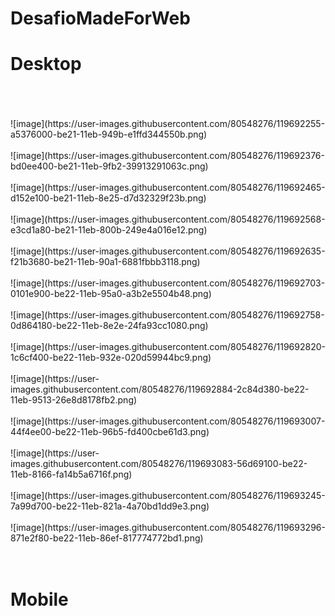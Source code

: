 # DesafioMadeForWeb
<h1>Desktop</h1><br><br><br>
![image](https://user-images.githubusercontent.com/80548276/119692255-a5376000-be21-11eb-949b-e1ffd344550b.png)<br><br>
![image](https://user-images.githubusercontent.com/80548276/119692376-bd0ee400-be21-11eb-9fb2-39913291063c.png)<br><br>
![image](https://user-images.githubusercontent.com/80548276/119692465-d152e100-be21-11eb-8e25-d7d32329f23b.png)<br><br>
![image](https://user-images.githubusercontent.com/80548276/119692568-e3cd1a80-be21-11eb-800b-249e4a016e12.png)<br><br>
![image](https://user-images.githubusercontent.com/80548276/119692635-f21b3680-be21-11eb-90a1-6881fbbb3118.png)<br><br>
![image](https://user-images.githubusercontent.com/80548276/119692703-0101e900-be22-11eb-95a0-a3b2e5504b48.png)<br><br>
![image](https://user-images.githubusercontent.com/80548276/119692758-0d864180-be22-11eb-8e2e-24fa93cc1080.png)<br><br>
![image](https://user-images.githubusercontent.com/80548276/119692820-1c6cf400-be22-11eb-932e-020d59944bc9.png)<br><br>
![image](https://user-images.githubusercontent.com/80548276/119692884-2c84d380-be22-11eb-9513-26e8d8178fb2.png)<br><br>
![image](https://user-images.githubusercontent.com/80548276/119693007-44f4ee00-be22-11eb-96b5-fd400cbe61d3.png)<br><br>
![image](https://user-images.githubusercontent.com/80548276/119693083-56d69100-be22-11eb-8166-fa14b5a6716f.png)<br><br>
![image](https://user-images.githubusercontent.com/80548276/119693245-7a99d700-be22-11eb-821a-4a70bd1dd9e3.png)<br><br>
![image](https://user-images.githubusercontent.com/80548276/119693296-871e2f80-be22-11eb-86ef-817774772bd1.png)<br><br><br>
<h1>Mobile</h1><br><br><br>













